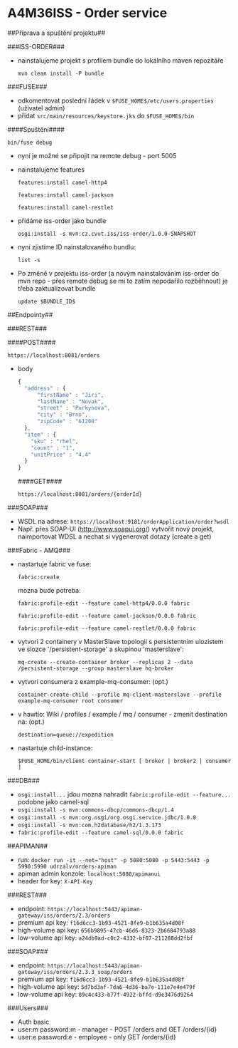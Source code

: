 # A4M36ISS - Order service #

##Příprava a spuštění projektu##

###ISS-ORDER###
* nainstalujeme projekt s profilem bundle do lokálního maven repozitáře

  ``mvn clean install -P bundle``

###FUSE###
* odkomentovat poslední řádek v ``$FUSE_HOME$/etc/users.properties`` (uživatel admin)
* přidat ``src/main/resources/keystore.jks`` do ``$FUSE_HOME$/bin``

####Spuštění####

``bin/fuse debug``

* nyní je možné se připojit na remote debug - port 5005
* nainstalujeme features

  ``features:install camel-http4``
  
  ``features:install camel-jackson``
  
  ``features:install camel-restlet``

* přidáme iss-order jako bundle

  ``osgi:install -s mvn:cz.cvut.iss/iss-order/1.0.0-SNAPSHOT``
  
* nyní zjistíme ID nainstalovaného bundlu:

  ``list -s``
  
* Po změně v projektu iss-order (a novým nainstalováním iss-order do mvn repo - přes remote debug se mi to zatím nepodařilo rozběhnout) je třeba zaktualizovat bundle

  ``update $BUNDLE_ID$``
  
##Endpointy##

###REST###

####POST####

  ``https://localhost:8081/orders``
  
* body

  ```javascript
  {
    "address" : {
        "firstName" : "Jiri",
        "lastName" : "Novak",
        "street" : "Purkynova",
        "city" : "Brno",
        "zipCode" : "61200"
    },
    "item" : {
      "sku" : "rhel",
      "count" : "1",
      "unitPrice" : "4.4"
    }
  }
  ```
  
  ####GET####
  
    ``https://localhost:8081/orders/{orderId}``
    
###SOAP###

* WSDL na adrese: ``https://localhost:9181/orderApplication/order?wsdl``
* Např. přes SOAP-UI (http://www.soapui.org/) vytvořit nový projekt, naimportovat WDSL a nechat si vygenerovat dotazy (create a get)

###Fabric - AMQ###
* nastartuje fabric ve fuse: 

  ``fabric:create``
  
  mozna bude potreba:
  
  ``fabric:profile-edit --feature camel-http4/0.0.0 fabric``
  
  ``fabric:profile-edit --feature camel-jackson/0.0.0 fabric``
  
  ``fabric:profile-edit --feature camel-restlet/0.0.0 fabric``
  
* vytvori 2 containery v MasterSlave topologii s persistentnim ulozistem ve slozce '/persistent-storage' a skupinou 'masterslave':

  ``mq-create --create-container broker --replicas 2 --data /persistent-storage --group masterslave hq-broker``

* vytvori consumera z example-mq-consumer: (opt.)

  ``container-create-child --profile mq-client-masterslave --profile example-mq-consumer root consumer``

* v hawtio: Wiki / profiles / example / mq / consumer - zmenit destination na: (opt.)

  ``destination=queue://expedition``

* nastartuje child-instance:

  ``$FUSE_HOME/bin/client container-start [ broker | broker2 | consumer ]``

###DB###
* ``osgi:install...`` jdou mozna nahradit ``fabric:profile-edit --feature...`` podobne jako camel-sql
* ``osgi:install -s mvn:commons-dbcp/commons-dbcp/1.4``
* ``osgi:install -s mvn:org.osgi/org.osgi.service.jdbc/1.0.0``
* ``osgi:install -s mvn:com.h2database/h2/1.3.173``
* ``fabric:profile-edit --feature camel-sql/0.0.0 fabric``

##APIMAN##
* run: ``docker run -it --net="host" -p 5080:5080 -p 5443:5443 -p 5990:5990 udrzalv/orders-apiman ``
* apiman admin konzole: ``localhost:5080/apimanui``
* header for key: ``X-API-Key``

###REST###
*  endpoint: ``https://localhost:5443/apiman-gateway/iss/orders/2.3/orders``
*  premium api key: ``f16d6cc3-1b93-4521-8fe9-b1b635a4d08f``
*  high-volume api key: ``656b9895-47cb-46d6-8323-2b6684793a88``
*  low-volume api key: ``a24db9ad-c0c2-4332-bf07-211288dd2fbf``

###SOAP###
* endpoint: ``https://localhost:5443/apiman-gateway/iss/orders/2.3.3_soap/orders``
* premium api key: ``f16d6cc3-1b93-4521-8fe9-b1b635a4d08f``
* high-volume api key: ``5d7bd3af-7da6-4d36-ba7e-111e7e4e479f`` 
* low-volume api key: ``89c4c433-b77f-4922-bffd-d9e3476d9264``

###Users###
* Auth basic
* user:m password:m - manager - POST /orders and GET /orders/{id}
* user:e password:e - employee - only GET /orders/{id}
